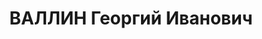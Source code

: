 ---
title: ВАЛЛИН Георгий Иванович
description: "Род. в 1899, г. Ленинград, финн, бывший член ВКП(б). Проживал: Карельская\
  \ АССР, Петрозаводск. Управляющий тр. Кареллес, ЦНИИ Тр. Кареллес \n  Арестован\
  \ 14.08.1937. Обв. по ст. 58-1а-10-11. Приговор: ВК ВС СССР, 02.12.1937 – ВМН. Расстрелян\
  \ 03.12.1937, г.Москва. \n  Реабилитирован ВК ВС СССР 18.04.1956"
---